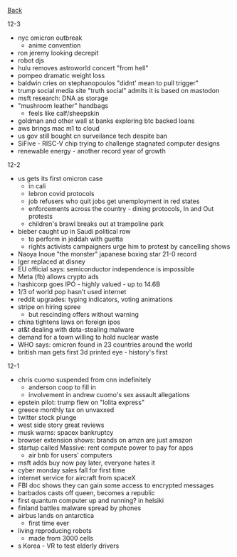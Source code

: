 [Back](./index.md)

12-3
- nyc omicron outbreak
  - anime convention 
- ron jeremy looking decrepit
- robot djs
- hulu removes astroworld concert "from hell"
- pompeo dramatic weight loss
- baldwin cries on stephanopoulos "didnt' mean to pull trigger"
- trump social media site "truth social" admits it is based on mastodon
- msft research: DNA as storage
- "mushroom leather" handbags
  - feels like calf/sheepskin
- goldman and other wall st banks exploring btc backed loans
- aws brings mac m1 to cloud
- us gov still bought cn surveilance tech despite ban 
- SiFive - RISC-V chip trying to challenge stagnated computer designs
- renewable energy - another record year of growth 

12-2
- us gets its first omicron case
  - in cali 
  - lebron covid protocols
  - job refusers who quit jobs get unemployment in red states
  - enforcements across the country - dining protocols, In and Out protests
  - children's brawl breaks out at trampoline park
- bieber caught up in Saudi political row
  - to perform in jeddah with guetta 
  - rights activists campaigners urge him to protest by cancelling shows
- Naoya Inoue "the monster" japanese boxing star 21-0 record
- Iger replaced at disney 
- EU official says: semiconductor independence is impossible
- Meta (fb) allows crypto ads
- hashicorp goes IPO - highly valued - up to 14.6B
- 1/3 of world pop hasn't used internet
- reddit upgrades: typing indicators, voting animations
- stripe on hiring spree
  - but rescinding offers without warning
- china tightens laws on foreign ipos
- at&t dealing with data-stealing malware 
- demand for a town willing to hold nuclear waste
- WHO says: omicron found in 23 countries around the world
- british man gets first 3d printed eye - history's first

12-1
- chris cuomo suspended from cnn indefinitely 
  - anderson coop to fill in 
  - involvement in andrew cuomo's sex assault allegations
- epstein pilot: trump flew on "lolita express"
- greece monthly tax on unvaxxed
- twitter stock plunge 
- west side story great reviews
- musk warns: spacex bankruptcy 
- browser extension shows: brands on amzn are just amazon
- startup called Massive: rent compute power to pay for apps 
  - air bnb for users' computers
- msft adds buy now pay later, everyone hates it
- cyber monday sales fall for first time
- internet service for aircraft from spaceX
- FBI doc shows they can gain some access to encrypted messages 
- barbados casts off queen, becomes a republic
- first quantum computer up and running?  in helsiki
- finland battles malware spread by phones
- airbus lands on antarctica 
  - first time ever
- living reproducing robots
  - made from 3000 cells
- s Korea - VR to test elderly drivers